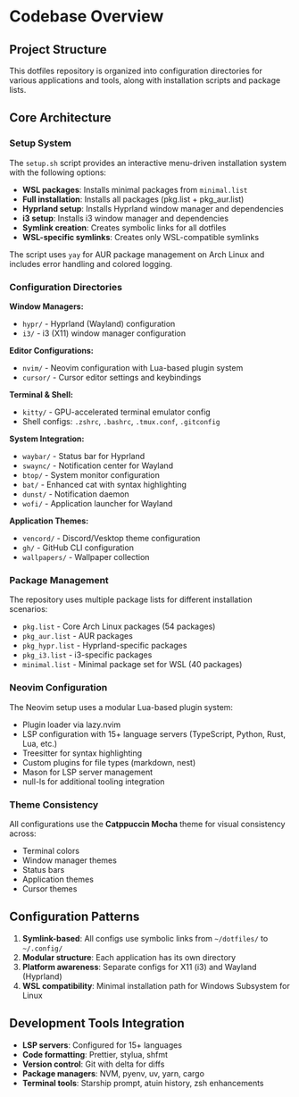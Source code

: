 # Codebase Overview

## Project Structure

This dotfiles repository is organized into configuration directories for various applications and tools, along with installation scripts and package lists.

## Core Architecture

### Setup System
The `setup.sh` script provides an interactive menu-driven installation system with the following options:
- **WSL packages**: Installs minimal packages from `minimal.list`
- **Full installation**: Installs all packages (pkg.list + pkg_aur.list)
- **Hyprland setup**: Installs Hyprland window manager and dependencies
- **i3 setup**: Installs i3 window manager and dependencies  
- **Symlink creation**: Creates symbolic links for all dotfiles
- **WSL-specific symlinks**: Creates only WSL-compatible symlinks

The script uses `yay` for AUR package management on Arch Linux and includes error handling and colored logging.

### Configuration Directories

**Window Managers:**
- `hypr/` - Hyprland (Wayland) configuration
- `i3/` - i3 (X11) window manager configuration

**Editor Configurations:**
- `nvim/` - Neovim configuration with Lua-based plugin system
- `cursor/` - Cursor editor settings and keybindings

**Terminal & Shell:**
- `kitty/` - GPU-accelerated terminal emulator config
- Shell configs: `.zshrc`, `.bashrc`, `.tmux.conf`, `.gitconfig`

**System Integration:**
- `waybar/` - Status bar for Hyprland
- `swaync/` - Notification center for Wayland
- `btop/` - System monitor configuration
- `bat/` - Enhanced cat with syntax highlighting
- `dunst/` - Notification daemon
- `wofi/` - Application launcher for Wayland

**Application Themes:**
- `vencord/` - Discord/Vesktop theme configuration
- `gh/` - GitHub CLI configuration
- `wallpapers/` - Wallpaper collection

### Package Management

The repository uses multiple package lists for different installation scenarios:
- `pkg.list` - Core Arch Linux packages (54 packages)
- `pkg_aur.list` - AUR packages
- `pkg_hypr.list` - Hyprland-specific packages
- `pkg_i3.list` - i3-specific packages
- `minimal.list` - Minimal package set for WSL (40 packages)

### Neovim Configuration

The Neovim setup uses a modular Lua-based plugin system:
- Plugin loader via lazy.nvim
- LSP configuration with 15+ language servers (TypeScript, Python, Rust, Lua, etc.)
- Treesitter for syntax highlighting
- Custom plugins for file types (markdown, nest)
- Mason for LSP server management
- null-ls for additional tooling integration

### Theme Consistency

All configurations use the **Catppuccin Mocha** theme for visual consistency across:
- Terminal colors
- Window manager themes
- Status bars
- Application themes
- Cursor themes

## Configuration Patterns

1. **Symlink-based**: All configs use symbolic links from `~/dotfiles/` to `~/.config/`
2. **Modular structure**: Each application has its own directory
3. **Platform awareness**: Separate configs for X11 (i3) and Wayland (Hyprland)
4. **WSL compatibility**: Minimal installation path for Windows Subsystem for Linux

## Development Tools Integration

- **LSP servers**: Configured for 15+ languages
- **Code formatting**: Prettier, stylua, shfmt
- **Version control**: Git with delta for diffs
- **Package managers**: NVM, pyenv, uv, yarn, cargo
- **Terminal tools**: Starship prompt, atuin history, zsh enhancements

